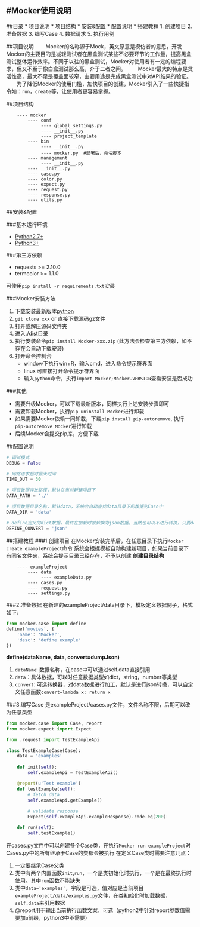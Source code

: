 #Mocker使用说明
---

##目录
    * 项目说明
    * 项目结构
    * 安装&配置
    * 配置说明
    * 搭建教程
        1. 创建项目
        2. 准备数据
        3. 编写Case
        4. 数据请求
        5. 执行用例

##项目说明
　　Mocker的名称源于Mock，英文原意是模仿者的意思，开发Mocker的主要目的是减轻测试者在黑盒测试某些不必要环节的工作量，提高黑盒测试整体运作效率。不同于以往的黑盒测试，Mocker对使用者有一定的编程要求，但又不至于像白盒测试那么高，介于二者之间。
　　Mocker最大的特点是灵活性高，最大不足是覆盖面较窄，主要用途是完成黑盒测试中对API结果的验证。
　　为了降低Mocker的使用门槛，加快项目的创建，Mocker引入了一些快捷指令如：`run`，`create`等，让使用者更容易掌握。


##项目结构
```
    ---- mocker
        ---- conf
             ---- global_settings.py
             ---- __init__.py 
             ---- project_template
        ---- bin
             ---- __init__.py 
             ---- mocker.py  #部署后，命令脚本
        ---- management
             ---- __init__.py
        ---- __init__.py  
        ---- case.py
        ---- color.py
        ---- expect.py
        ---- request.py
        ---- response.py
        ---- utils.py
```

##安装&配置

###基本运行环境
  * [Python2.7+](https://www.python.org/downloads/)
  * [Python3+](https://www.python.org/downloads/)

###第三方依赖
  * requests >= 2.10.0
  * termcolor >= 1.1.0

  可使用`pip install -r requirements.txt`安装


###Mocker安装方法
  1. 下载安装最新版本[python](https://www.python.org/downloads/)
  2. `git clone xxx` or 直接下载源码gz文件
  3. 打开或解压源码文件夹
  4. 进入./dist目录
  5. 执行安装命令`pip install Mocker-xxx.zip` (此方法会检查第三方依赖，如不存在会自动下载安装)
  6. 打开命令控制台
     * window下执行win+R，输入cmd，进入命令提示符界面
     * linux 可直接打开命令提示符界面
     * 输入`python`命令，执行`import Mocker;Mocker.VERSION`查看安装是否成功

###其他
  * 需要升级Mocker，可以下载最新版本，同样执行上述安装步骤即可
  * 需要卸载Mocker，执行`pip uninstall Mocker`进行卸载
  * 如果需要Mocker依赖一同卸载，下载`pip install pip-autoremove`, 执行`pip-autoremove Mocker`进行卸载
  * 后续Mocker会提交pip库，方便下载


##配置说明
```python
# 调试模式
DEBUG = False

# 网络请求超时最大时间
TIME_OUT = 30

# 项目数据存放路径，默认在当前新建项目下
DATA_PATH = './'

# 项目数据目录名称，默认data，系统会自动查找data目录下的数据到Case中
DATA_DIR = 'data'

# define定义的dict数据，最终在加载时被转换为json数据，当然也可以不进行转换，只要define参数中设置convert=None即可
DEFINE_CONVERT = 'json'
```

##搭建教程
###1.创建项目
在Mocker安装完毕后，在任意目录下执行`Mocker create exampleProject`命令
系统会根据模板自动构建新项目，如果当前目录下有同名文件夹，系统会提示目录已经存在，不予以创建
**创建目录结构**
```
    ---- exampleProject
        ---- data
             ---- exampleData.py
        ---- cases.py
        ---- request.py
        ---- settings.py
```

###2.准备数据
在新建的exampleProject/data目录下，模板定义数据例子，格式如下:
```python
from mocker.case import define
define('movies', {
    'name': 'Mocker',
    'desc': 'define example' 
})
```
**define(dataName, data, convert=dumpJson)**
1. `dataName`: 数据名称，在case中可以通过self.data直接引用
2. `data`：具体数据，可以时任意数据类型如dict，string，number等类型
3. `convert`: 可选转换器，对data数据进行加工，默认是进行json转换，可以自定义任意函数`convert=lambda x: return x`

###3.编写Case
是exampleProject/cases.py文件，文件名称不限，后期可以改为任意类型
```python
from mocker.case import Case, report
from mocker.expect import Expect

from .request import TestExampleApi

class TestExampleCase(Case):
    data = 'examples'
    
    def init(self):
        self.exampleApi = TestExampleApi()

    @report(u'Test example')
    def testExample(self):
        # fetch data
        self.exampleApi.getExample()
        
        # validate response
        Expect(self.exampleApi.exampleResponse).code.eq(200)

    def run(self):
        self.testExample()

```
在cases.py文件中可以创建多个Case类，在执行`Mocker run exampleProject`时Cases.py中的所有继承于Case的类都会被执行
在定义Case类时需要注意几点：
1. 一定要继承Case父类
2. 类中有两个内置函数`init`,`run`，一个是类初始化时执行，一个是在最终执行时使用。其中`run`函数不能缺失
3. 类中`data='examples'`，字段是可选，值对应是当前项目`exampleProject/data/examples.py`文件，在类初始化时加载数据，`self.data`来引用数据
4. @report用于输出当前执行函数文案，可选（python2中针对report参数值需要加`u`前缀，python3中不需要）
